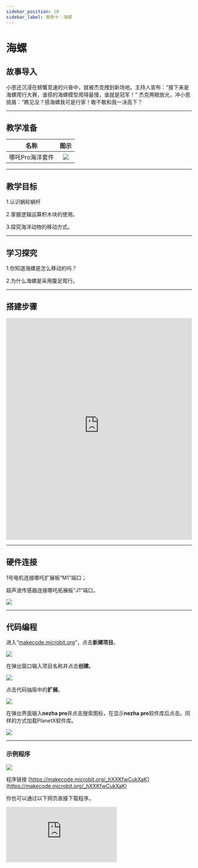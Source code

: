 ```yaml
---
sidebar_position: 10
sidebar_label: 案例十：海螺
---
```


# 海螺
## 故事导入

小恩还沉浸在螃蟹竞速的兴奋中，就被杰克拽到新场地。主持人宣布：“接下来是海螺爬行大赛，谁搭的海螺模型爬得最慢，谁就是冠军！” 杰克两眼放光，冲小恩挑眉：“瞧见没？搭海螺我可是行家！敢不敢和我一决高下？

--- 

## 教学准备

|     名称     |            图示            |
| :----------: | :--------------------------: |
|   哪吒Pro海洋套件  |   ![](https://wiki-media-ef.oss-cn-hongkong.aliyuncs.com/docs/microbit/building-blocks/nezha-pro-ocean-kit/nezha-pro-ocean-kit-products-introduction-002.png.png)  |

--- 
## 教学目标 

1.认识蜗轮蜗杆

2.掌握逻辑运算积木块的使用。

3.探究海洋动物的移动方式。

--- 

## 学习探究

1.你知道海螺是怎么移动的吗？

2.为什么海螺是采用腹足爬行。

--- 
## 搭建步骤

<embed src="https://wiki-media-ef.oss-cn-hongkong.aliyuncs.com/docs/microbit/building-blocks/nezha-pro-ocean-kit/setup-diagram/case10/nezha-pro-ocean-kit-step-10-1.png.pdf" type="application/pdf" width="100%" height="600px" />

--- 

## 硬件连接

1号电机连接哪吒扩展板“M1”端口；

超声波传感器连接哪吒拓展板“J1”端口。

![](https://wiki-media-ef.oss-cn-hongkong.aliyuncs.com/docs/microbit/building-blocks/nezha-pro-ocean-kit/setup-diagram/case10/nezha-pro-ocean-kit-step-10-3.png.png)

--- 
## 代码编程

进入“[makecode.microbit.org](https://makecode.microbit.org)”，点击**新建项目**。

![](https://wiki-media-ef.oss-cn-hongkong.aliyuncs.com/docs/microbit/building-blocks/microbit-space-science-kit/images/microbit-space-science-kit-case01-07.png)

在弹出窗口输入项目名称并点击**创建**。

![](https://wiki-media-ef.oss-cn-hongkong.aliyuncs.com/docs/microbit/building-blocks/microbit-space-science-kit/images/microbit-space-science-kit-case01-11.png)

点击代码抽屉中的**扩展**。

![](https://wiki-media-ef.oss-cn-hongkong.aliyuncs.com/docs/microbit/building-blocks/microbit-space-science-kit/images/microbit-space-science-kit-case01-09.png)

在弹出界面输入**nezha pro**并点击搜索图标，在显示**nezha pro**软件库后点击。同样的方式加载PlanetX软件库。

![](https://wiki-media-ef.oss-cn-hongkong.aliyuncs.com/docs/microbit/building-blocks/microbit-space-science-kit/images/microbit-space-science-kit-case01-10.png)

---
### 示例程序

![](https://wiki-media-ef.oss-cn-hongkong.aliyuncs.com/docs/microbit/building-blocks/nezha-pro-ocean-kit/setup-diagram/case10/nezha-pro-ocean-kit-step-10-2.png.png)

程序链接
[https://makecode.microbit.org/_hXXKfwCukXaK](https://makecode.microbit.org/_hXXKfwCukXaK)

你也可以通过以下网页直接下载程序。

<div
    style={{
        position: 'relative',
        paddingBottom: '60%',
        overflow: 'hidden',
    }}
>
    <iframe
        src="https://makecode.microbit.org/_hXXKfwCukXaK"
        frameborder="0"
        sandbox="allow-popups allow-forms allow-scripts allow-same-origin"
        style={{
            position: 'absolute',
            width: '100%',
            height: '100%',
        }}
    />
</div>

---
### 下载程序

使用 USB 线连接 PC 和 micro:bit V2。

![](https://wiki-media-ef.oss-cn-hongkong.aliyuncs.com/docs/microbit/building-blocks/microbit-space-science-kit/images/microbit-space-science-kit-manual03.gif)

连接成功后，电脑上会识别出一个名为 MICROBIT 的盘符。

![](https://wiki-media-ef.oss-cn-hongkong.aliyuncs.com/docs/microbit/building-blocks/microbit-space-science-kit/images/microbit-space-science-kit-manual06.png)

点击左下角的![](https://wiki-media-ef.oss-cn-hongkong.aliyuncs.com/docs/microbit/building-blocks/microbit-space-science-kit/images/microbit-space-science-kit-manual07.png)，选择**Connect Device**。

![](https://wiki-media-ef.oss-cn-hongkong.aliyuncs.com/docs/microbit/building-blocks/microbit-space-science-kit/images/microbit-space-science-kit-manual11.png)

点击![](https://wiki-media-ef.oss-cn-hongkong.aliyuncs.com/docs/microbit/building-blocks/microbit-space-science-kit/images/microbit-space-science-kit-manual08.png)。

![](https://wiki-media-ef.oss-cn-hongkong.aliyuncs.com/docs/microbit/building-blocks/microbit-space-science-kit/images/microbit-space-science-kit-manual12.png)

点击![](https://wiki-media-ef.oss-cn-hongkong.aliyuncs.com/docs/microbit/building-blocks/microbit-space-science-kit/images/microbit-space-science-kit-manual09.png)。

![](https://wiki-media-ef.oss-cn-hongkong.aliyuncs.com/docs/microbit/building-blocks/microbit-space-science-kit/images/microbit-space-science-kit-manual13.png)

在弹出窗口选择 **BBC micro:bit CMSIS-DAP**，然后选择**连接**，至此，我们的 micro:bit 就已经连接成功。

![](https://wiki-media-ef.oss-cn-hongkong.aliyuncs.com/docs/microbit/building-blocks/microbit-space-science-kit/images/microbit-space-science-kit-manual14.png)

点击**下载程序**

![](https://wiki-media-ef.oss-cn-hongkong.aliyuncs.com/docs/microbit/building-blocks/microbit-space-science-kit/images/microbit-space-science-kit-manual10.png)

---
## 案例演示
超声波传感器检测距离大＞5CM，海螺停止移动，检测距离＜5CM，海螺向前移动。


**图片**

---
## 扩展知识

###  海螺为什么用腹足爬行

海螺之所以主要依靠底部爬行，是由其生理结构、生存需求及进化适应共同决定的，具体原因如下：

### 1. 生理结构决定运动方式
海螺属于腹足纲软体动物，其最核心的运动器官是腹足—— 这是一个宽大、扁平的肌肉质足，位于身体腹面（底部）。腹足通过波浪状的肌肉收缩产生动力：肌肉从前端向后端依次收缩，带动身体缓慢向前移动，同时腹足会分泌黏液，减少与底部（如岩石、泥沙）的摩擦，让爬行更顺畅。
这种结构与昆虫的足、脊椎动物的四肢不同，无法支撑身体离开地面跳跃或奔跑，只能紧贴底部借助摩擦力移动，因此自然形成 “底部爬行” 的运动模式。

### 2. 生存环境的适应
海螺多栖息于潮间带、浅海海底或淡水水域的底部，周围环境以岩石、泥沙、珊瑚礁等为主。底部爬行能让它们更高效地：
获取食物： 海螺以底部的藻类、有机碎屑、微生物或小型无脊椎动物为食，贴近底部便于直接摄食附着在岩石或泥沙上的食物。
躲避天敌： 底部的缝隙、岩石下方或泥沙中是天然的隐蔽场所，爬行时能快速躲入其中，减少被捕食者（如鱼类、海鸟）发现的概率。
适应底质环境： 不同海螺对底质（如沙质、泥质、岩质）有特定偏好，底部爬行能让它们更好地附着在适应的底质上，避免被水流冲走。

### 3. 能量消耗与生存策略
海螺的代谢速率较低，能量储备有限，底部爬行是一种节能的运动方式。相比游泳或跳跃，爬行所需的能量更少，能让它们在食物获取不稳定的环境中更高效地分配能量，专注于生长和繁殖。
此外，多数海螺外壳厚重，重心较低，底部爬行能保持身体平衡，避免因外壳重量导致倾倒，这也是长期进化中形成的稳定生存策略。

综上，海螺的底部爬行是其生理结构、栖息环境及能量利用等多方面因素共同作用的结果，是对自然环境的高效适应。
